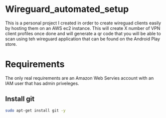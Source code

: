 # Wireguard_automated_setup

This is a personal project I created in order to create wireguad clients easily by hosting them on an AWS ec2 instance.
This will create X number of VPN client profiles once done and will generate a qr code that you will be able to scan using teh wireguard application that can be found on the Android Play store.

# Requirements

The only real requirements are an Amazon Web Servies account with an IAM user that has admin priveleges.

## Install git
```bash
sudo apt-get install git -y
```

